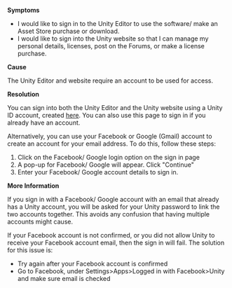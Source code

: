 
        

<span class="wysiwyg-underline">**Symptoms** </span>

*   I would like to sign in to the Unity Editor to use the software/ make an Asset Store purchase or download.
*   I would like to sign into the Unity website so that I can manage my personal details, licenses, post on the Forums, or make a license purchase.

<span class="wysiwyg-underline">**Cause** </span>

<span>The Unity Editor and website require an account to be used for access.  
</span>

<span class="wysiwyg-underline">**Resolution** </span>

You can sign into both the Unity Editor and the Unity website using a Unity ID account, created [here](https://id.unity.com). You can also use this page to sign in if you already have an account.

Alternatively, you can use your Facebook or Google (Gmail) account to create an account for your email address. To do this, follow these steps:

1.  Click on the Facebook/ Google login option on the sign in page
2.  A pop-up for Facebook/ Google will appear. Click "Continue"
3.  Enter your Facebook/ Google account details to sign in.

<span class="wysiwyg-underline">**More Information** </span>

If you sign in with a Facebook/ Google account with an email that already has a Unity account, you will be asked for your Unity password to link the two accounts together. This avoids any confusion that having multiple accounts might cause.  

If your Facebook account is not confirmed, or you did not allow Unity to receive your Facebook account email, then the sign in will fail. The solution for this issue is:

*   Try again after your Facebook account is confirmed
*   Go to Facebook, under Settings>Apps>Logged in with Facebook>Unity and make sure email is checked
      